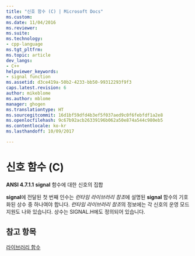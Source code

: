 ```yaml
---
title: "신호 함수 (C) | Microsoft Docs"
ms.custom: 
ms.date: 11/04/2016
ms.reviewer: 
ms.suite: 
ms.technology:
- cpp-language
ms.tgt_pltfrm: 
ms.topic: article
dev_langs:
- C++
helpviewer_keywords:
- signal function
ms.assetid: d3ce419a-50b2-4233-bb50-99312293f9f3
caps.latest.revision: 6
author: mikeblome
ms.author: mblome
manager: ghogen
ms.translationtype: HT
ms.sourcegitcommit: 16d1bf59dfd4b3ef5f037aed9c0f6febfdf1a2e8
ms.openlocfilehash: 9c67b92acb26339196b062a50e874a544c980eb5
ms.contentlocale: ko-kr
ms.lasthandoff: 10/09/2017

---
```

# <a name="signal-function-c"></a>신호 함수 (C)
**ANSI 4.7.1.1** **signal** 함수에 대한 신호의 집합  
  
 **signal**에 전달된 첫 번째 인수는 *런타임 라이브러리 참조*에 설명된 **signal** 함수의 기호화된 상수 중 하나여야 합니다. *런타임 라이브러리 참조*의 정보에는 각 신호의 운영 모드 지원도 나와 있습니다. 상수는 SIGNAL.H에도 정의되어 있습니다.  
  
## <a name="see-also"></a>참고 항목  
 [라이브러리 함수](../c-language/library-functions.md)
